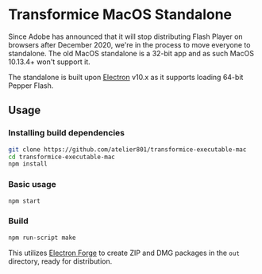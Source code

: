 # Transformice MacOS Standalone
Since Adobe has announced that it will stop distributing Flash Player on browsers after December 2020, we're in the process to move everyone to standalone. The old MacOS standalone is a 32-bit app and as such MacOS 10.13.4+ won't support it.

The standalone is built upon [Electron](https://www.electronjs.org) v10.x as it supports loading 64-bit Pepper Flash.

## Usage
### Installing build dependencies
```bash
git clone https://github.com/atelier801/transformice-executable-mac
cd transformice-executable-mac
npm install
```

### Basic usage
```bash
npm start
```

### Build
```bash
npm run-script make
```
This utilizes [Electron Forge](https://www.electronforge.io/) to create ZIP and DMG packages in the `out` directory, ready for distribution.
